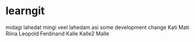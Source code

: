 # learngit
midagi lahedat
mingi veel lahedam asi
some development change
Kati
Mati
Riina
Leopold
Ferdinand
Kalle
Kalle2
Malle